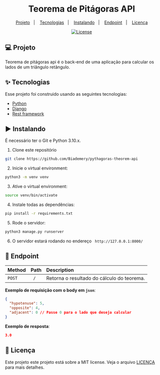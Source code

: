 #

<h1 align="center">Teorema de Pitágoras API</h1>

<p align="center">
  <a href="#-projeto">Projeto</a>&nbsp;&nbsp;&nbsp;|&nbsp;&nbsp;&nbsp;
  <a href="#-tecnologias">Tecnologias</a>&nbsp;&nbsp;&nbsp;|&nbsp;&nbsp;&nbsp;
  <a href="#%EF%B8%8F-instalando">Instalando</a>&nbsp;&nbsp;&nbsp;|&nbsp;&nbsp;&nbsp;
  <a href="#-endpoint">Endpoint</a>&nbsp;&nbsp;&nbsp;|&nbsp;&nbsp;&nbsp;
  <!-- <a href="#-testing">Testing</a>&nbsp;&nbsp;&nbsp;|&nbsp;&nbsp;&nbsp;   -->
  <a href="#-licença">Licença</a>
</p>

<p align="center">
  <a href="#-license">
    <img alt="License" src="https://img.shields.io/static/v1?label=license&message=MIT&color=4a79a5&labelColor=000000">
  </a>
</p>

## 💻 Projeto

Teorema de pitágoras api é o back-end de uma aplicação para calcular os lados de um triângulo retângulo.

## ✨ Tecnologias

Esse projeto foi construido usando as seguintes tecnologias:

- [Python](https://www.python.org/)
- [Django](https://www.djangoproject.com/)
- [Rest framework](https://www.django-rest-framework.org/)

## ▶️ Instalando

É necessário ter o Git e Python 3.10.x.

1. Clone este repositório

```sh
git clone https://github.com/Biademery/pythagoras-theorem-api
```

2. Inicie o virtual environment:

```sh
python3 -m venv venv
```

3. Ative o virtual environment:

```sh
source venv/bin/activate
```

4. Instale todas as dependências:

```sh
pip install -r requirements.txt
```

5. Rode o servidor:

```sh
python3 manage.py runserver
```

6. O servidor estará rodando no endereço ` http://127.0.0.1:8000/`

## 🏁 Endpoint

| Method | Path | Description                                |
| :----- | :--- | :----------------------------------------- |
| `POST` | ` /` | Retorna o resultado do cálculo do teorema. |

**Exemplo de requisição com o body em `json`**:

```json
{
  "hypotenuse": 5,
  "opposite": 4,
  "adjacent": 0 // Passe 0 para o lado que deseja calcular
}
```

**Exemplo de resposta**:

```json
3.0
```

## 📝 Licença

Este projeto este projeto está sobre a MIT license. Veja o arquivo [LICENÇA](LICENSE.md) para mais detalhes.
